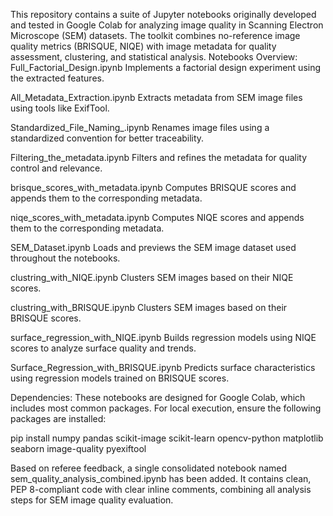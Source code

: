 This repository contains a suite of Jupyter notebooks originally developed and tested in Google Colab for analyzing image quality in Scanning Electron Microscope (SEM) datasets. The toolkit combines no-reference image quality metrics (BRISQUE, NIQE) with image metadata for quality assessment, clustering, and statistical analysis.
Notebooks Overview:
Full_Factorial_Design.ipynb
Implements a factorial design experiment using the extracted features.

All_Metadata_Extraction.ipynb
Extracts metadata from SEM image files using tools like ExifTool.

Standardized_File_Naming_.ipynb
Renames image files using a standardized convention for better traceability.

Filtering_the_metadata.ipynb
Filters and refines the metadata for quality control and relevance.

brisque_scores_with_metadata.ipynb
Computes BRISQUE scores and appends them to the corresponding metadata.

niqe_scores_with_metadata.ipynb
Computes NIQE scores and appends them to the corresponding metadata.

SEM_Dataset.ipynb
Loads and previews the SEM image dataset used throughout the notebooks.

clustring_with_NIQE.ipynb
Clusters SEM images based on their NIQE scores.

clustring_with_BRISQUE.ipynb
Clusters SEM images based on their BRISQUE scores.

surface_regression_with_NIQE.ipynb
Builds regression models using NIQE scores to analyze surface quality and trends.

Surface_Regression_with_BRISQUE.ipynb
Predicts surface characteristics using regression models trained on BRISQUE scores.

Dependencies:
These notebooks are designed for Google Colab, which includes most common packages. For local execution, ensure the following packages are installed:

pip install numpy pandas scikit-image scikit-learn opencv-python matplotlib seaborn image-quality pyexiftool

Based on referee feedback, a single consolidated notebook named sem_quality_analysis_combined.ipynb has been added. It contains clean, PEP 8-compliant code with clear inline comments, combining all analysis steps for SEM image quality evaluation.

